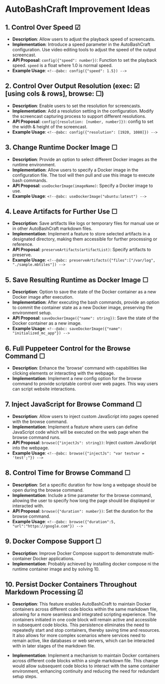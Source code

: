 # AutoBashCraft Improvement Ideas

## 1. Control Over Speed &#9745;
- **Description**: Allow users to adjust the playback speed of screencasts.
- **Implementation**: Introduce a speed parameter in the AutoBashCraft configuration. Use video editing tools to adjust the speed of the output screencast.
- **API Proposal**: `config({"speed": number})`: Function to set the playback speed. `speed` is a float where 1.0 is normal speed.
- **Example Usage**: `<!--@abc: config({"speed": 1.5}) -->`

## 2. Control Over Output Resolution (exec: &#9745; [using cols & rows], browse: &#9744;)
- **Description**: Enable users to set the resolution for screencasts.
- **Implementation**: Add a resolution setting in the configuration. Modify the screencast capturing process to support different resolutions.
- **API Proposal**: `config({resolution: [number, number]})`: config to set the width & height of the screencast.
- **Example Usage**: `<!--@abc: config({"resolution": [1920, 1080]}) -->`


## 3. Change Runtime Docker Image &#9744;
- **Description**: Provide an option to select different Docker images as the runtime environment.
- **Implementation**: Allow users to specify a Docker image in the configuration file. The tool will then pull and use this image to execute bash commands.
- **API Proposal**: `useDockerImage(imageName)`: Specify a Docker image to use.
- **Example Usage**: `<!--@abc: useDockerImage("ubuntu:latest") -->`


## 4. Leave Artifacts for Further Use &#9744;
- **Description**: Save artifacts like logs or temporary files for manual use or in other AutoBashCraft markdown files.
- **Implementation**: Implement a feature to store selected artifacts in a designated directory, making them accessible for further processing or reference.
- **API Proposal**: `preserveArtifacts(artifactList)`: Specify artifacts to preserve.
- **Example Usage**: `<!--@abc: preserveArtifacts({"files":["/var/log", "./sample.mbtiles"]) -->`


## 5. Save Resulting Runtime as Docker Image &#9744;
- **Description**: Option to save the state of the Docker container as a new Docker image after execution.
- **Implementation**: After executing the bash commands, provide an option to commit the container state as a new Docker image, preserving the environment setup.
- **API Proposal**: `saveDockerImage({"name": string})`: Save the state of the Docker container as a new image.
- **Example Usage**: `<!--@abc: saveDockerImage({"name": "initialized_mc_app"}) -->`


## 6. Full Puppeteer Control for the Browse Command &#9744;
- **Description**: Enhance the 'browse' command with capabilities like clicking elements or interacting with the webpage.
- **Implementation**: Implement a new config option for the browse command to provide scriptable control over web pages. This way users can script website interactions.


## 7. Inject JavaScript for Browse Command &#9744;
- **Description**: Allow users to inject custom JavaScript into pages opened with the browse command.
- **Implementation**: Implement a feature where users can define JavaScript code which will be executed on the web page when the browse command runs.
- **API Proposal**: `browse({"injectJs": string})`: Inject custom JavaScript into the webpage.
- **Example Usage**: `<!--@abc: browse({"injectJs": "var testvar = 'test';"}) -->`


## 8. Control Time for Browse Command &#9744;
- **Description**: Set a specific duration for how long a webpage should be open during the browse command.
- **Implementation**: Include a time parameter for the browse command, allowing the user to specify how long the page should be displayed or interacted with.
- **API Proposal**: `browse({"duration": number})`: Set the duration for the browse command.
- **Example Usage**: `<!--@abc: browse({"duration":5, "url":"https://google.com"}) -->`

## 9. Docker Compose Support &#9744;
- **Description**: Improve Docker Compose support to demonstrate multi-container Docker applications.
- **Implementation**: Probably achieved by installing docker compose ni the runtime container image and by solving 10.

## 10. Persist Docker Containers Throughout Markdown Processing &#9745;
- **Description**: This feature enables AutoBashCraft to maintain Docker containers across different code blocks within the same markdown file, allowing for a more seamless and integrated scripting experience. The containers initiated in one code block will remain active and accessible in subsequent code blocks. This persistence eliminates the need to repeatedly start and stop containers, thereby saving time and resources. It also allows for more complex scenarios where services need to remain active, like databases or web servers, which can be interacted with in later stages of the markdown file.

- **Implementation**: Implement a mechanism to maintain Docker containers across different code blocks within a single markdown file. This change would allow subsequent code blocks to interact with the same container environment, enhancing continuity and reducing the need for redundant setup steps.
